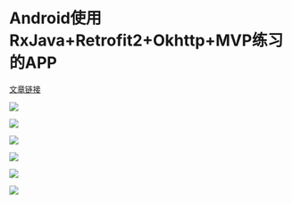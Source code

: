 # Android使用RxJava+Retrofit2+Okhttp+MVP练习的APP

[文章链接](https://www.cnblogs.com/sixrain/p/7675793.html)

![](https://ws1.sinaimg.cn/large/006ISEZBly1frrgxk4ixkj30sp1cfnfd.jpg)

![](https://ws1.sinaimg.cn/large/006ISEZBly1frrgy29s30j30rz1c34gj.jpg)

![](https://ws1.sinaimg.cn/large/006ISEZBly1frrgyyfgk3j30s71c9b29.jpg)

![](https://ws1.sinaimg.cn/large/006ISEZBly1frrgzd1it2j30ru1cok61.jpg)

![](https://ws1.sinaimg.cn/large/006ISEZBly1frrh00k375j30t21c3ayu.jpg)

![](https://ws1.sinaimg.cn/large/006ISEZBly1frrh1qdhwlj30ts1dee82.jpg)
